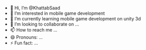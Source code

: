 - 👋 Hi, I’m @KhattabSaad
- 👀 I’m interested in mobile game development
- 🌱 I’m currently learning mobile game development on unity 3d
- 💞️ I’m looking to collaborate on ...
- 📫 How to reach me ...
- 😄 Pronouns: ...
- ⚡ Fun fact: ...

<!---
KhattabSaad/KhattabSaad is a ✨ special ✨ repository because its `README.md` (this file) appears on your GitHub profile.
You can click the Preview link to take a look at your changes.
--->
